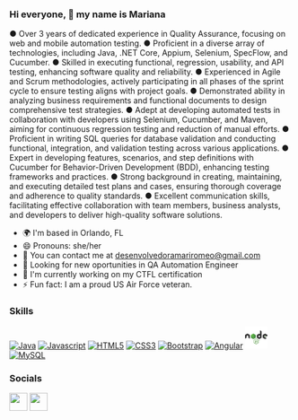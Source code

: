### Hi everyone, 👋 my name is Mariana 
● Over 3 years of dedicated experience in Quality Assurance, focusing on web and mobile automation testing.
● Proficient in a diverse array of technologies, including Java, .NET Core, Appium, Selenium, SpecFlow, and Cucumber.
● Skilled in executing functional, regression, usability, and API testing, enhancing software quality and reliability.
● Experienced in Agile and Scrum methodologies, actively participating in all phases of the sprint cycle to ensure testing aligns with project goals.
● Demonstrated ability in analyzing business requirements and functional documents to design comprehensive test strategies.
● Adept at developing automated tests in collaboration with developers using Selenium, Cucumber, and Maven, aiming for continuous regression testing and reduction of manual efforts.
● Proficient in writing SQL queries for database validation and conducting functional, integration, and validation testing across various applications.
● Expert in developing features, scenarios, and step definitions with Cucumber for Behavior-Driven Development (BDD), enhancing testing frameworks and practices.
● Strong background in creating, maintaining, and executing detailed test plans and cases, ensuring thorough coverage and adherence to quality standards.
● Excellent communication skills, facilitating effective collaboration with team members, business analysts, and developers to deliver high-quality software solutions.

- 🌍  I'm based in Orlando, FL
- 😄 Pronouns: she/her
- 📧 You can contact me at desenvolvedoramariromeo@gmail.com
- 🔭 Looking for new oportunities in QA Automation Engineer 
- 🌱  I'm currently working on my CTFL certification
- ⚡ Fun fact: I am a proud US Air Force veteran.

### Skills

<a href="https://www.oracle.com/java/" target="_blank" rel="noreferrer"><img src="https://raw.githubusercontent.com/danielcranney/readme-generator/main/public/icons/skills/java-colored.svg" width="36" height="36" alt="Java" /></a>
<a href="https://developer.mozilla.org/en-US/docs/Web/JavaScript" target="_blank" rel="noreferrer"><img src="https://raw.githubusercontent.com/danielcranney/readme-generator/main/public/icons/skills/javascript-colored.svg" width="36" height="36" alt="Javascript" /></a>
<a href="https://developer.mozilla.org/en-US/docs/Glossary/HTML5" target="_blank" rel="noreferrer"><img src="https://raw.githubusercontent.com/danielcranney/readme-generator/main/public/icons/skills/html5-colored.svg" width="36" height="36" alt="HTML5" /></a>
<a href="https://www.w3.org/TR/CSS/#css" target="_blank" rel="noreferrer"><img src="https://raw.githubusercontent.com/danielcranney/readme-generator/main/public/icons/skills/css3-colored.svg" width="36" height="36" alt="CSS3" /></a>
<a href="https://getbootstrap.com/" target="_blank" rel="noreferrer"><img src="https://raw.githubusercontent.com/danielcranney/readme-generator/main/public/icons/skills/bootstrap-colored.svg" width="36" height="36" alt="Bootstrap" /></a>
<a href="https://angular.io/" target="_blank" rel="noreferrer"><img src="https://upload.wikimedia.org/wikipedia/commons/thumb/c/cf/Angular_full_color_logo.svg/2048px-Angular_full_color_logo.svg.png" width="36" height="36" alt="Angular" /></a>
<a href="https://nodejs.org" target="_blank" rel="noreferrer"> <img src="https://raw.githubusercontent.com/devicons/devicon/master/icons/nodejs/nodejs-original-wordmark.svg" alt="nodejs" width="40" height="40"/></a>
<a href="https://www.mysql.com/" target="_blank" rel="noreferrer"><img src="https://raw.githubusercontent.com/danielcranney/readme-generator/main/public/icons/skills/mysql-colored.svg" width="36" height="36" alt="MySQL" /></a>
</p>

### Socials

<p align="left"> <a href="https://github.com/marianaromeo95" target="_blank" rel="noreferrer"><img src="https://raw.githubusercontent.com/danielcranney/readme-generator/main/public/icons/socials/github.svg" width="32" height="32" /></a> <a href="https://www.linkedin.com/in/marianaromeo/" target="_blank" rel="noreferrer"><img src="https://raw.githubusercontent.com/danielcranney/readme-generator/main/public/icons/socials/linkedin.svg" width="32" height="32" /></a>
</p>
